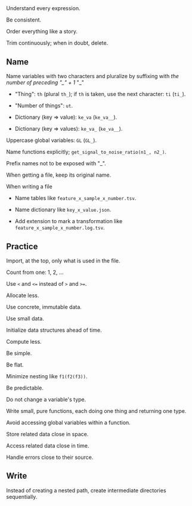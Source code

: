 ##

Understand every expression.

Be consistent.

Order everything like a story.

Trim continuously; when in doubt, delete.

## Name

Name variables with two characters and pluralize by suffixing with _the number of preceding "\_" + 1_ "\_"

- "Thing": `th` (plural `th_`); if `th` is taken, use the next character: `ti` (`ti_`).

- "Number of things": `ut`.

- Dictionary (key => value): `ke_va` (`ke_va__`).

- Dictionary (key => values): `ke_va_` (`ke_va__`).

Uppercase global variables: `GL` (`GL_`).

Name functions explicitly; `get_signal_to_noise_ratio(n1_, n2_)`.

Prefix names not to be exposed with "\_".

When getting a file, keep its original name.

When writing a file

- Name tables like `feature_x_sample_x_number.tsv`.

- Name dictionary like `key_x_value.json`.

- Add extension to mark a transformation like `feature_x_sample_x_number.log.tsv`.

## Practice

Import, at the top, only what is used in the file.

Count from one: 1, 2, ...

Use `<` and `<=` instead of `>` and `>=`.

Allocate less.

Use concrete, immutable data.

Use small data.

Initialize data structures ahead of time.

Compute less.

Be simple.

Be flat.

Minimize nesting like `f1(f2(f3))`.

Be predictable.

Do not change a variable's type.

Write small, pure functions, each doing one thing and returning one type.

Avoid accessing global variables within a function.

Store related data close in space.

Access related data close in time.

Handle errors close to their source.

## Write

Instead of creating a nested path, create intermediate directories sequentially.
